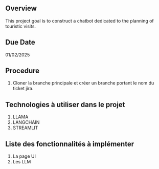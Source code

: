 ## Overview
This project goal is to construct a chatbot dedicated to the planning of touristic visits.
## Due Date
01/02/2025
## Procedure
1. Cloner la branche principale et créer un branche portant le nom du ticket jira.
## Technologies à utiliser dans le projet
1. LLAMA
2. LANGCHAIN
3. STREAMLIT
## Liste des fonctionnalités à implémenter
1. La page UI
2. Les LLM